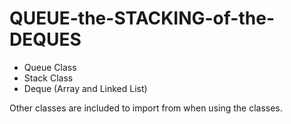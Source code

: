 # QUEUE-the-STACKING-of-the-DEQUES
- Queue Class
- Stack Class
- Deque (Array and Linked List)

Other classes are included to import from when using the classes.
